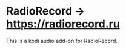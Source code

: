 RadioRecord -> https://radiorecord.ru
===================================
This is a kodi audio add-on for RadioRecord.
